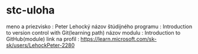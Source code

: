# stc-uloha
 meno a priezvisko : Peter Lehocký
 názov štúdijného programu : Introduction to version control with Git(learning path)
 názov modulu : Introduction to GitHub(module)
 link na profil : https://learn.microsoft.com/sk-sk/users/LehockPeter-2280
